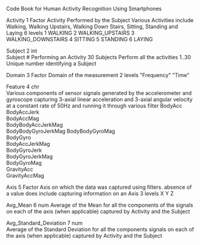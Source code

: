 Code Book for Human Activity Recognition Using Smartphones

Activity	1		Factor 
	Activity Performed by the Subject
	Various Activities include Walking, Walking Upstairs, Walking Down Stairs, Sitting, Standing and Laying
		6 levels
		1 WALKING
		2 WALKING_UPSTAIRS
		3 WALKING_DOWNSTAIRS
		4 SITTING
		5 STANDING
		6 LAYING
		
Subject		2		int  
	Subject # Performing an Activity
	30 Subjects Perform all the activities
		1..30 Unique number identifying a Subject
		
Domain		3		Factor 
	Domain of the measurement
		2 levels 
		"Frequency"
		"Time"
	
Feature		4		chr  
	Various components of sensor signals generated by the accelerometer and gyroscope capturing 3-axial linear acceleration 
	and 3-axial angular velocity at a constant rate of 50Hz and running it through various filter
		BodyAcc            
		BodyAccJerk         
		BodyAccMag          
		BodyBodyAccJerkMag  
		BodyBodyGyroJerkMag
		BodyBodyGyroMag     
		BodyGyro            
		BodyAccJerkMag      
		BodyGyroJerk        
		BodyGyroJerkMag    
		BodyGyroMag         
		GravityAcc          
		GravityAccMag

Axis		5		Factor 
	Axis on which the data was captured using filters. absence of a value does include capturing information on an Axis
		3 levels 
		X
		Y
		Z
		
Avg_Mean	6		num
	 Average of the Mean for all the components of the signals on each of the axis (when applicable) captured by Activity and the Subject 
	 
Avg_Standard_Deviation	7 num  
	Average of the Standard Deviation for all the components signals on each of the axis (when applicable) captured by Activity and the Subject 
